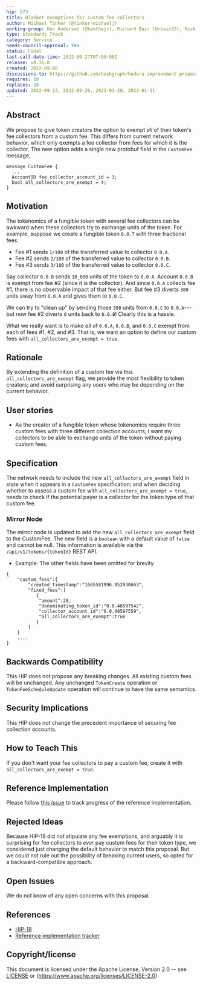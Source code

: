 ```yaml
---
hip: 573
title: Blanket exemptions for custom fee collectors
author: Michael Tinker (@tinker-michaelj)
working-group: Ken Anderson (@kenthejr), Richard Bair (@rbair23), Nick Poorman (@nickpoorman)
type: Standards Track
category: Service
needs-council-approval: Yes
status: Final
last-call-date-time: 2022-09-27T07:00:00Z
release: v0.31.0
created: 2022-09-08
discussions-to: https://github.com/hashgraph/hedera-improvement-proposal/discussions/571
requires: 18
replaces: 18
updated: 2022-09-13, 2022-09-29, 2023-01-20, 2023-01-31
---
```


## Abstract

We propose to give token creators the option to exempt _all_ of their token's fee collectors from a custom 
fee. This differs from current network behavior, which only exempts a fee collector from fees for which it 
is the collector. The new option adds a single new protobuf field in the `CustomFee` message,
```
message CustomFee {
  ...
  AccountID fee_collector_account_id = 3;
  bool all_collectors_are_exempt = 4;
}
```

## Motivation

The tokenomics of a fungible token with several fee collectors can be awkward when these collectors try to
exchange units of the token. For example, suppose we create a fungible token `0.0.T` with three fractional
fees:
  - Fee #1 sends `1/100` of the transferred value to collector `0.0.A`.
  - Fee #2 sends `2/100` of the transferred value to collector `0.0.B`.
  - Fee #3 sends `3/100` of the transferred value to collector `0.0.C`.

Say collector `0.0.B` sends `10_000` units of the token to `0.0.A`. Account `0.0.B` is exempt from fee #2 
(since it is the collector). And since `0.0.A` collects fee #1, there is no observable impact of that fee either. 
But fee #3 diverts `300` units away from `0.0.A` and gives them to `0.0.C`.

We can try to "clean up" by sending those `300` units from `0.0.C` to `0.0.A`---but now fee #2 diverts `6` units
back to `0.0.B`! Clearly this is a hassle.

What we really want is to make _all_ of `0.0.A`, `0.0.B`, and `0.0.C` exempt from each of fees #1, #2, and #3.
That is, we want an option to define our custom fees with `all_collectors_are_exempt = true`.

## Rationale

By extending the definition of a custom fee via this `all_collectors_are_exempt` flag, we provide the 
most flexibility to token creators; and avoid surprising any users who may be depending on the current 
behavior.


## User stories

- As the creator of a fungible token whose tokenomics require three custom fees with three different collection
accounts, I want my collectors to be able to exchange units of the token without paying custom fees. 
  
## Specification

The network needs to include the new `all_collectors_are_exempt` field in state when it appears in a `CustomFee` 
specification; and when deciding whether to assess a custom fee with `all_collectors_are_exempt = true`, needs to 
check if the potential payer is a collector for the token type of that custom fee.

### Mirror Node

The mirror node is updated to add the new `all_collectors_are_exempt` field to the CustomFee.
The new field is a `boolean` with a default value of `false` and cannot be null.
This information is available via the `/api/v1/tokens/{tokenId}` REST API.
- Example: The other fields have been omitted for brevity
```
{
    "custom_fees":{
        "created_timestamp":"1665581996.952930663",
        "fixed_fees":[
           {
            "amount":20,
            "denominating_token_id":"0.0.48597542",
            "collector_account_id":"0.0.48597559",
            "all_collectors_are_exempt":true
           }
        ]
    }
    ....
}
```

## Backwards Compatibility

This HIP does not propose any breaking changes. All existing custom fees will be unchanged. Any unchanged 
`TokenCreate` operation or `TokenFeeScheduleUpdate` operation will continue to have the same semantics.

## Security Implications

This HIP does not change the precedent importance of securing fee collection accounts.

## How to Teach This

If you don't want your fee collectors to pay a custom fee, create it with `all_collectors_are_exempt = true`.

## Reference Implementation

Please follow [this issue](https://github.com/hashgraph/hedera-services/issues/3836) to track progress of 
the reference implementation.

## Rejected Ideas

Because HIP-18 did not stipulate any fee exemptions, and arguably it is surprising for fee collectors to 
_ever_ pay custom fees for their token type, we considered just changing the default behavior to match
this proposal. But we could not rule out the possibility of breaking current users, so opted for a 
backward-compatible approach.

## Open Issues

We do not know of any open concerns with this proposal.

## References
- [HIP-18](https://hips.hedera.com/hip/hip-18)
- [Reference implementation tracker](https://github.com/hashgraph/hedera-services/issues/3836)

## Copyright/license

This document is licensed under the Apache License, Version 2.0 -- see [LICENSE](../LICENSE) or (https://www.apache.org/licenses/LICENSE-2.0)
